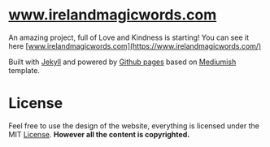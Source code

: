 # www.irelandmagicwords.com

An amazing project, full of Love and Kindness is starting! You can see it here [www.irelandmagicwords.com](https://www.irelandmagicwords.com/)

Built with [Jekyll](http://jekyllrb.com/) and powered by [Github pages](http://pages.github.com/) based on [Mediumish](https://github.com/wowthemesnet/mediumish-theme-jekyll) template.

# License

Feel free to use the design of the website, everything is licensed under the MIT [License](http://en.wikipedia.org/wiki/MIT_License). **However all the content is copyrighted.**